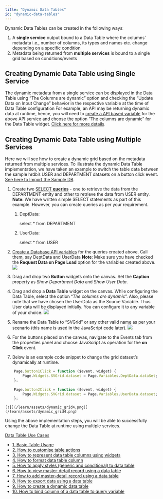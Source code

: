 ```yaml
---
title: "Dynamic Data Tables"
id: "dynamic-data-tables"
---
```


Dynamic Data Tables can be created in the following ways:

1. A **single service** output bound to a Data Table where the columns' metadata i.e., number of columns, its types and names etc. change depending on a specific condition
2. Metadata being returned from **multiple services** is bound to a single grid based on conditions/events

## Creating Dynamic Data Table using Single Service

The dynamic metadata from a single service can be displayed in the Data Table using “The Columns are dynamic” option and checking the “Update Data on Input Change” behavior in the respective variable at the time of Data Table configuration For example, an API may be returning dynamic data at runtime, hence, you will need to [create a API based variable](/learn/assets/var_sel.png) for the above API service and choose the option “The columns are dynamic” for the Data Table widget. [Click here for more details](/learn/app-development/variables/database-apis/).

## Creating Dynamic Data Table using Multiple Services

Here we will see how to create a dynamic grid based on the metadata returned from multiple services. To illustrate the dynamic Data Table implementation, we have taken an example to switch the table data between the sample hrdb’s USER and DEPARTMENT datasets on a button click event. [See here to Import the Sample DB](/learn/app-development/services/database-services/working-with-databases/).

1. Create two [SELECT **queries**](/learn/app-development/services/database-services/working-with-queries) - one to retrieve the data from the DEPARTMENT entity and other to retrieve the data from USER entity. **Note**: We have written simple SELECT statements as part of this example. However, you can create queries as per your requirement.
    1. DeptData:
        
        select * from DEPARTMENT
        
    2. UserData:
        
        select * from USER
        
2. [Create a Database API variables](/learn/assets/var_sel.png) for the queries created above. Call them, say DeptData and UserData **Note**: Make sure you have checked the **Request Data on Page Load** option for the variables created above. [![](/learn/assets/dynamic_grid1.png)](/learn/assets/dynamic_grid1.png)
3. Drag and drop two **Button** widgets onto the canvas. Set the **Caption** property as _Show Department Data_ and _Show User Data_.
4. Drag and drop a **Data Table** widget on the canvas. While configuring the Data Table, select the option “_The columns are dynamic_”. Also, please note that we have chosen the UserData as the Source Variable. Thus User data will be displayed initially. You can configure it to any variable of your choice. [![](/learn/assets/dynamic_grid2.png)](/learn/assets/dynamic_grid2.png)
5. Rename the Data Table to “SVGrid” or any other valid name as per your scenario (this name is used in the JavaScript code later). [![](/learn/assets/dynamic_grid3.png)](/learn/assets/dynamic_grid3.png)
6. For the buttons placed on the canvas, navigate to the Events tab from the properties panel and choose JavaScript as operation for the **on Click** event.
7. Below is an example code snippet to change the grid dataset’s dynamically at runtime.
```js    
    Page.button1Click = function ($event, widget) {
        Page.Widgets.SVGrid.dataset = Page.Variables.DeptData.dataSet;
    };
    
    Page.button2Click = function ($event, widget) {
        Page.Widgets.SVGrid.dataset = Page.Variables.UserData.dataset;
    };
```    
    [![](/learn/assets/dynamic_grid4.png)](/learn/assets/dynamic_grid4.png)

Using the above implementation steps, you will be able to successfully change the Data Table at runtime using multiple services.

[Data Table Use Cases](/learn/app-development/widgets/datalive/datatable/data-table-use-cases/)

- [1. Basic Table Usage](/learn/app-development/widgets/datalive/datatable/data-table-basic-usage/)
- [2. How to customise table actions](/learn/how-tos/data-table-actions/)
- [3. How to represent data table columns using widgets](/learn/how-tos/data-table-widget-representations/)
- [4. How to format data table column](/learn/how-tos/data-table-format-options/)
- [5. How to apply styles (generic and conditional) to data table](/learn/how-tos/data-table-styling/)
- [6. How to view master-detail record using a data table](/learn/how-tos/view-master-detail-data-records-using-data-table/)
- [7. How to add master-detail record using a data table](/learn/how-tos/add-master-detail-records-using-data-table/)
- [8. How to export data using a data table](/learn/how-tos/export-data-data-table/)
- [9. How to create a dynamic data table](/learn/how-tos/dynamic-data-tables/)
- [10. How to bind column of a data table to query variable](/learn/how-tos/data-table-column-bound-query/)
